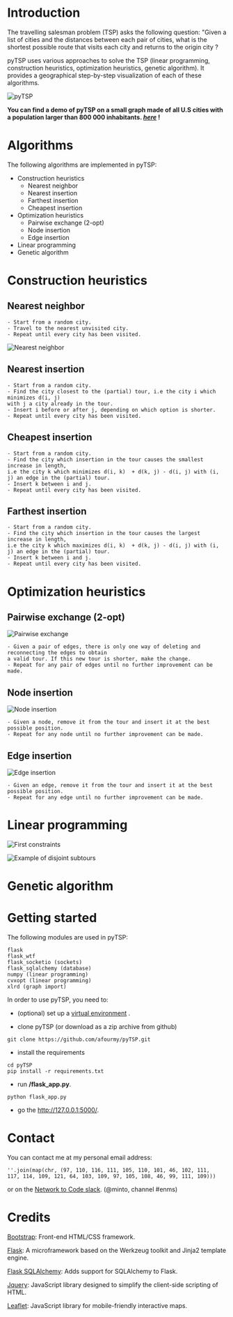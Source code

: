 # Introduction

The travelling salesman problem (TSP) asks the following question: "Given a list of cities and the distances between each pair of cities, what is the shortest possible route that visits each city and returns to the origin city ?

pyTSP uses various approaches to solve the TSP (linear programming, construction heuristics, optimization heuristics, genetic algorithm).
It provides a geographical step-by-step visualization of each of these algorithms.

![pyTSP](readme/intro.gif)

**You can find a demo of pyTSP on a small graph made of all U.S cities with a population larger than 800 000 inhabitants. _[here](http://google.com/)_ !**

# Algorithms

The following algorithms are implemented in pyTSP:

- Construction heuristics
  - Nearest neighbor
  - Nearest insertion
  - Farthest insertion
  - Cheapest insertion
- Optimization heuristics
  - Pairwise exchange (2-opt)
  - Node insertion
  - Edge insertion
- Linear programming
- Genetic algorithm

# Construction heuristics

## Nearest neighbor


```
- Start from a random city.
- Travel to the nearest unvisited city.
- Repeat until every city has been visited.
```

![Nearest neighbor](readme/nearest_neighbor.gif)

## Nearest insertion

```
- Start from a random city.
- Find the city closest to the (partial) tour, i.e the city i which minimizes d(i, j) 
with j a city already in the tour.
- Insert i before or after j, depending on which option is shorter.
- Repeat until every city has been visited.
```

## Cheapest insertion

```
- Start from a random city.
- Find the city which insertion in the tour causes the smallest increase in length,  
i.e the city k which minimizes d(i, k)  + d(k, j) - d(i, j) with (i, j) an edge in the (partial) tour.
- Insert k between i and j.
- Repeat until every city has been visited.
```

## Farthest insertion

```
- Start from a random city.
- Find the city which insertion in the tour causes the largest increase in length,  
i.e the city k which maximizes d(i, k)  + d(k, j) - d(i, j) with (i, j) an edge in the (partial) tour.
- Insert k between i and j.
- Repeat until every city has been visited.
```

# Optimization heuristics

## Pairwise exchange (2-opt)

![Pairwise exchange](readme/pairwise_exchange.png)

```
- Given a pair of edges, there is only one way of deleting and reconnecting the edges to obtain
a valid tour. If this new tour is shorter, make the change.
- Repeat for any pair of edges until no further improvement can be made.
```

## Node insertion

![Node insertion](readme/node_insertion.png)

```
- Given a node, remove it from the tour and insert it at the best possible position.
- Repeat for any node until no further improvement can be made.
```

## Edge insertion

![Edge insertion](readme/edge_insertion.png)

```
- Given an edge, remove it from the tour and insert it at the best possible position.
- Repeat for any edge until no further improvement can be made.
```

# Linear programming

![First constraints](readme/linear_programming.png)

![Example of disjoint subtours](readme/subtours.png)

# Genetic algorithm

# Getting started

The following modules are used in pyTSP:
```
flask
flask_wtf
flask_socketio (sockets)
flask_sqlalchemy (database)
numpy (linear programming)
cvxopt (linear programming)
xlrd (graph import)
```

In order to use pyTSP, you need to:
    
- (optional) set up a [virtual environment](https://docs.python.org/3/library/venv.html) .

- clone pyTSP (or download as a zip archive from github)
```
git clone https://github.com/afourmy/pyTSP.git
```
    
- install the requirements
```
cd pyTSP
pip install -r requirements.txt
```

- run **/flask_app.py**.
```
python flask_app.py
```

- go the http://127.0.0.1:5000/.

# Contact

You can contact me at my personal email address:
```
''.join(map(chr, (97, 110, 116, 111, 105, 110, 101, 46, 102, 111, 
117, 114, 109, 121, 64, 103, 109, 97, 105, 108, 46, 99, 111, 109)))
```

or on the [Network to Code slack](http://networktocode.herokuapp.com "Network to Code slack"). (@minto, channel #enms)

# Credits 

[Bootstrap](https://getbootstrap.com/ "Bootstrap"): Front-end HTML/CSS framework.

[Flask](http://flask.pocoo.org/ "Flask"): A microframework based on the Werkzeug toolkit and Jinja2 template engine.

[Flask SQLAlchemy](http://flask-sqlalchemy.pocoo.org/ "Flask SQLAlchemy"): Adds support for SQLAlchemy to Flask.

[Jquery](https://jquery.com/ "Jquery"): JavaScript library designed to simplify the client-side scripting of HTML.

[Leaflet](http://leafletjs.com/ "Leaflet"): JavaScript library for mobile-friendly interactive maps.